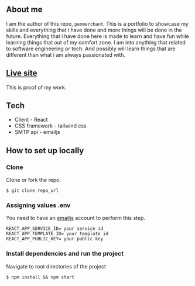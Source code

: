 ## About me
I am the author of this repo, ```penmerchant```. This is a portfolio to showcase my skills and everything that i have done and more things will be done in the future.
Everything that i have done here is made to learn and have fun while learning things that out of my comfort zone. I am into anything that related to software engineering or tech. And possibly will learn things that are different than what i am always passionated with. 

## [Live site](https://penmerchant-portfolio.onrender.com/)

This is proof of my work.

## Tech
* Client - React
* CSS framework - tailwind css
* SMTP api - emailjs

## How to set up locally
### Clone 
Clone or fork the repo.
```shell
$ git clone repo_url
```

### Assigning values .env
You need to have an [emailjs](https://www.emailjs.com/) account to perform this step.

```env
REACT_APP_SERVICE_ID= your service id
REACT_APP_TEMPLATE_ID= your template id
REACT_APP_PUBLIC_KEY= your public key
```

### Install dependencies and run the project
Navigate to root directories of the project
```shell
$ npm install && npm start
```
